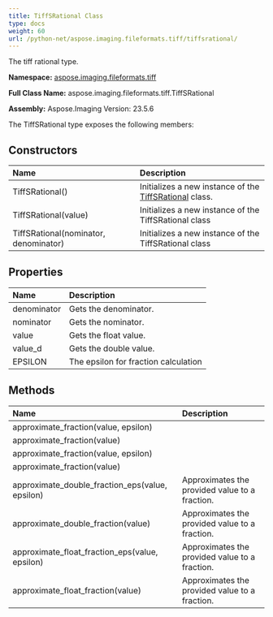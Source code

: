 ```yaml
---
title: TiffSRational Class
type: docs
weight: 60
url: /python-net/aspose.imaging.fileformats.tiff/tiffsrational/
---
```


The tiff rational type.

**Namespace:** [aspose.imaging.fileformats.tiff](/imaging/python-net/aspose.imaging.fileformats.tiff/)

**Full Class Name:** aspose.imaging.fileformats.tiff.TiffSRational

**Assembly:**  Aspose.Imaging Version: 23.5.6

The TiffSRational type exposes the following members:
## **Constructors**
|**Name**|**Description**|
| :- | :- |
|TiffSRational()|Initializes a new instance of the [TiffSRational](/imaging/python-net/aspose.imaging.fileformats.tiff/tiffsrational/) class.|
|TiffSRational(value)|Initializes a new instance of the TiffSRational class|
|TiffSRational(nominator, denominator)|Initializes a new instance of the TiffSRational class|
## **Properties**
|**Name**|**Description**|
| :- | :- |
|denominator|Gets the denominator.|
|nominator|Gets the nominator.|
|value|Gets the float value.|
|value_d|Gets the double value.|
|EPSILON|The epsilon for fraction calculation|
## **Methods**
|**Name**|**Description**|
| :- | :- |
|approximate_fraction(value, epsilon)|  |
|approximate_fraction(value)|  |
|approximate_fraction(value, epsilon)|  |
|approximate_fraction(value)|  |
|approximate_double_fraction_eps(value, epsilon)|Approximates the provided value to a fraction.|
|approximate_double_fraction(value)|Approximates the provided value to a fraction.|
|approximate_float_fraction_eps(value, epsilon)|Approximates the provided value to a fraction.|
|approximate_float_fraction(value)|Approximates the provided value to a fraction.|
